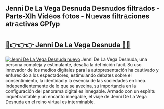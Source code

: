 ## Jenni De La Vega Desnuda D𝚎sn𝚞dos filtr𝚊dos - Parts-XIh Vid𝚎os f𝚘tos - N𝚞evas filtr𝚊ciones atr𝚊ctivas GPfyp

# <h2><a href="http://mb4b9y3.tromn.icu/?c=Jenni+De+La+Vega+Desnuda">🔗👉👉👉 Jenni De La Vega Desnuda 🔗🔗</a></h2>

[![Jenni De La Vega Desnuda nuevo](https://i.imgur.com/pEAQMta.gif)](http://mb4b9y3.tromn.icu/?c=Jenni+De+La+Vega+Desnuda)
Jenni De La Vega Desnuda, una persona compleja y estimulante, desafía la definición fácil. Su uso innovador de los medios digitales para la autopresentación ha cautivado y enfurecido a los espectadores, estimulando debates sobre el consentimiento, la identidad y la esencia de las sociedades en línea. Independientemente de lo que se avecina, su importancia en la configuración del panorama digital es innegable. Armado con un espíritu inquebrantable y un encanto innegable, el viaje de Jenni De La Vega Desnuda en el reino virtual es interminable.
